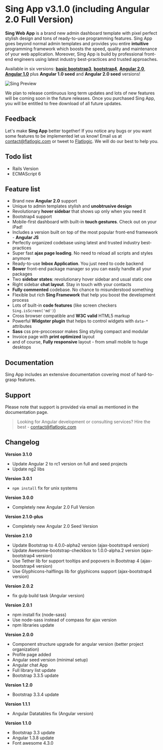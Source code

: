 Sing App v3.1.0 (including Angular 2.0 Full Version)
====================================================

**Sing Web App** is a brand new admin dashboard template with pixel perfect stylish design and tons of ready-to-use programming
features. Sing App goes beyond normal admin templates and provides you entire **intuitive** programming framework which boosts
the speed, quality and maintenance of your web application. Moreover, Sing App is build by professional front-end engineers
using latest industry best-practices and trusted approaches.

Available in six versions: [**basic bootstrap3**](http://demo.flatlogic.com/sing-wrapbootstrap-3.1.0/ajax-bootstrap3/),
[**bootstrap4**](http://demo.flatlogic.com/sing-wrapbootstrap-3.1.0/ajax-bootstrap4/),
[**Angular 2.0**](http://demo.flatlogic.com/sing-wrapbootstrap-3.1.0/angular2/),
[**Angular 1.0**](http://demo.flatlogic.com/sing-wrapbootstrap-3.1.0/angular/) plus **Angular 1.0 seed** and
**Angular 2.0 seed** versions!

![Sing Preview](http://demo.flatlogic.com/sing-wrapbootstrap-3.1.0/ajax-bootstrap3/img/sing-preview-3.0.0.png)

We plan to release continuous long term updates and lots of new features will be coming soon in the future releases. Once you purchased Sing App, you will be entitled to free download of all future updates.

Feedback
-
Let's make **Sing App** better together! If you notice any bugs or you want some features to be implemented let us know!
Email us at [contact@flatlogic.com](mailto:contact@flatlogic.com) or tweet to [Flatlogic](https://twitter.com/flatlogic). We will do our best to help you.


Todo list
-

  - Rails Version
  - ECMAScript 6

Feature list
-

  - Brand new **Angular 2.0** support
  - Unique to admin templates stylish and **unobtrusive design**
  - Revolutionary **hover sidebar** that shows up only when you need it
  - Bootstrap4 support
  - Mobile-first dashboard with built-in **touch gestures**. Check out on your iPad!
  - Includes a version built on top of the most popular front-end framework - **Angular JS**
  - Perfectly organized codebase using latest and trusted industry best-practices
  - Super fast **ajax page loading**. No need to reload all scripts and styles anymore
  - Ready-to-use **Inbox Application**. You just need to code backend
  - **Bower** front-end package manager so you can easily handle all your packages
  - Two **sidebar states**: revolutionary hover sidebar and usual static one
  - Right sidebar **chat layout**. Stay in touch with your contacts
  - **Fully commented** codebase. No chance to misunderstood something
  - Flexible but rich **Sing Framework** that help you boost the development process
  - Lots of built-in **code features** (like screen checkers `` Sing.isScreen('md') ``)
  - Cross browser compatible and **W3C valid** HTML5 markup
  - Powerful **Widgster plugin** that helps to control widgets with `` data-* `` attributes
  - **Sass** css pre-proccessor makes Sing styling compact and modular
  - Invoice page with **print optimized** layout
  - and of course, **Fully responsive** layout - from small mobile to huge desktops

Documentation
-

Sing App includes an extensive documentation covering most of hard-to-grasp features.

Support
-

Please note that support is provided via email as mentioned in the documentation page.

> Looking for Angular development or consulting services? Hire the best - [contact@flatlogic.com](mailto:contact@flatlogic.com)

Changelog
---------

**Version 3.1.0**

  - Update Angular 2 to rc1 version on full and seed projects
  - Update ng2 libs

**Version 3.0.1**

  - `npm install` fix for unix systems

**Version 3.0.0**

  - Completely new Angular 2.0 Full Version

**Version 2.1.0-plus**

  - Completely new Angular 2.0 Seed Version

**Version 2.1.0**

  - Update Bootstrap to 4.0.0-alpha2 version (ajax-bootstrap4 version)
  - Update Awesome-bootstrap-checkbox to 1.0.0-alpha.2 version (ajax-bootstrap4 version)
  - Use Tether lib for support tooltips and popovers in Bootstrap 4 (ajax-bootstrap4 version)
  - Use Glyphicons-halflings lib for glyphicons support (ajax-bootstrap4 version)

**Version 2.0.2**

  - fix gulp build task (Angular version)

**Version 2.0.1**

  - npm install fix (node-sass)
  - Use node-sass instead of compass for ajax version
  - npm libraries update

**Version 2.0.0**

  - Component structure upgrade for angular version (better project organization)
  - Profile page added
  - Angular seed version (minimal setup)
  - Angular chat App
  - Full library list update
  - Bootstrap 3.3.5 update

**Version 1.2.0**

  - Bootstrap 3.3.4 update

**Version 1.1.1**

  - Angular Datatables fix (Angular version)

**Version 1.1.0**

  - Bootstrap 3.3 update
  - Angular 1.3.8 update
  - Font awesome 4.3.0